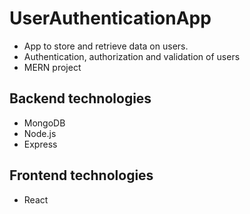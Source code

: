 # UserAuthenticationApp

- App to store and retrieve data on users. 
- Authentication, authorization and validation of users
- MERN project

## Backend technologies

- MongoDB
- Node.js
- Express

## Frontend technologies

- React